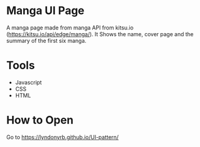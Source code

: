 # Manga UI Page

A manga page made from manga API from kitsu.io (https://kitsu.io/api/edge/manga/). It Shows the name, cover page and the summary of the first six manga.

# Tools

- Javascript
- CSS
- HTML

# How to Open

Go to https://lyndonyrb.github.io/UI-pattern/
